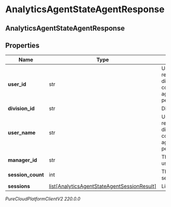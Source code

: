 # AnalyticsAgentStateAgentResponse

## AnalyticsAgentStateAgentResponse

## Properties

|Name | Type | Description | Notes|
|------------ | ------------- | ------------- | -------------|
| **user_id** | str | User Id - only returned if division is covered by agentStateNames permission | [optional] |
| **division_id** | str | Division Id | [optional] |
| **user_name** | str | User name - only returned if division is covered by agentStateNames permission | [optional] |
| **manager_id** | str | The user that this user reports to | [optional] |
| **session_count** | int | The count of sessions | [optional] |
| **sessions** | [list[AnalyticsAgentStateAgentSessionResult]](AnalyticsAgentStateAgentSessionResult) | List of sessions | [optional] |



_PureCloudPlatformClientV2 220.0.0_
